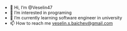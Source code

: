 - 👋 Hi, I’m @Veselin47
- 👀 I’m interested in programing
- 🌱 I’m currently learning software engineer in university
- 📫 How to reach me veselin.s.baichev@gmail.com

<!---
Veselin47/Veselin47 is a ✨ special ✨ repository because its `README.md` (this file) appears on your GitHub profile.
You can click the Preview link to take a look at your changes.
--->
